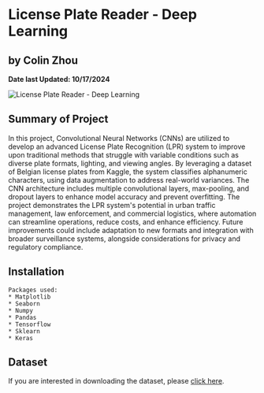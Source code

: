 # License Plate Reader - Deep Learning

## by Colin Zhou

**Date last Updated: 10/17/2024**

![License Plate Reader - Deep Learning](https://private-user-images.githubusercontent.com/125409693/377650294-fdce4a35-d3ad-4bbf-a6ff-95bd081829a6.png?jwt=eyJhbGciOiJIUzI1NiIsInR5cCI6IkpXVCJ9.eyJpc3MiOiJnaXRodWIuY29tIiwiYXVkIjoicmF3LmdpdGh1YnVzZXJjb250ZW50LmNvbSIsImtleSI6ImtleTUiLCJleHAiOjE3MjkyMDQxMzksIm5iZiI6MTcyOTIwMzgzOSwicGF0aCI6Ii8xMjU0MDk2OTMvMzc3NjUwMjk0LWZkY2U0YTM1LWQzYWQtNGJiZi1hNmZmLTk1YmQwODE4MjlhNi5wbmc_WC1BbXotQWxnb3JpdGhtPUFXUzQtSE1BQy1TSEEyNTYmWC1BbXotQ3JlZGVudGlhbD1BS0lBVkNPRFlMU0E1M1BRSzRaQSUyRjIwMjQxMDE3JTJGdXMtZWFzdC0xJTJGczMlMkZhd3M0X3JlcXVlc3QmWC1BbXotRGF0ZT0yMDI0MTAxN1QyMjIzNTlaJlgtQW16LUV4cGlyZXM9MzAwJlgtQW16LVNpZ25hdHVyZT1jMDc4NjZlODU3Y2Y1NDJkNjZhNjcyZTU2MjQ2MGU3YjJlZTFlYWE2OTMxOWM1YWUyMDk1NGFiNzQwZWZjZDkzJlgtQW16LVNpZ25lZEhlYWRlcnM9aG9zdCJ9.gZ3XJQQNMf7Q6oO4TlDANsCuHw3Xz-3jnOrGvfB6_30)


## Summary of Project
In this project, Convolutional Neural Networks (CNNs) are utilized to develop an advanced License Plate Recognition (LPR) system to improve upon traditional methods that struggle with variable conditions such as diverse plate formats, lighting, and viewing angles. By leveraging a dataset of Belgian license plates from Kaggle, the system classifies alphanumeric characters, using data augmentation to address real-world variances. The CNN architecture includes multiple convolutional layers, max-pooling, and dropout layers to enhance model accuracy and prevent overfitting. The project demonstrates the LPR system's potential in urban traffic management, law enforcement, and commercial logistics, where automation can streamline operations, reduce costs, and enhance efficiency. Future improvements could include adaptation to new formats and integration with broader surveillance systems, alongside considerations for privacy and regulatory compliance.

## Installation
~~~~~
Packages used:
* Matplotlib
* Seaborn
* Numpy
* Pandas
* Tensorflow
* Sklearn
* Keras
~~~~~

## Dataset
If you are interested in downloading the dataset, please [click here](https://drive.google.com/drive/folders/12E-J4r6q5N5jCrBEgDocXN4_02EeX3S9?usp=drive_link).

